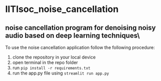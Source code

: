 # IITIsoc_noise_cancellation
## noise cancellation program for denoising noisy audio based on deep learning techniques\
To use the noise cancellation application follow the following procedure:
1. clone the repository in your local device
2. open terminal in the repo folder
3. run `pip install -r requirements.txt`
4. run the app.py file using `streamlit run app.py`

 
